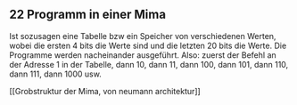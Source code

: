 
22 Programm in einer Mima
---
Ist sozusagen eine Tabelle bzw ein Speicher von verschiedenen Werten, wobei die ersten 4 bits die Werte sind und die letzten 20 bits die Werte. Die Programme werden nacheinander ausgeführt. Also:
zuerst der Befehl an der Adresse 1 in der Tabelle, dann 10, dann 11, dann 100, dann 101, dann 110, dann 111, dann 1000 usw.
<!--ID: 1707306987531-->

[[Grobstruktur der Mima, von neumann architektur]]